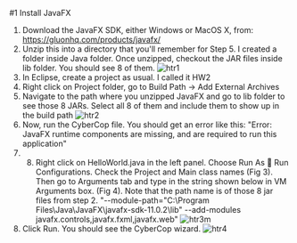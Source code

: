 #1 Install JavaFX
1. Download the JavaFX SDK, either Windows or MacOS X, from:
https://gluonhq.com/products/javafx/
2. Unzip this into a directory that you'll remember for Step 5. I created a folder inside Java folder. Once 
unzipped, checkout the JAR files inside lib folder. You should see 8 of them.
![htr1](https://user-images.githubusercontent.com/81070935/180624834-1b4f3776-b694-448b-a209-85c989e0b659.jpg)
3. In Eclipse, create a project as usual. I called it HW2
4. Right click on Project folder, go to Build Path -> Add External Archives
5. Navigate to the path where you unzipped JavaFX and go to lib folder to see those 8 JARs. Select all 8 of them and 
include them to show up in the build path
![htr2](https://user-images.githubusercontent.com/81070935/180624892-a934c421-5f9a-4e9f-ba5d-ce9e60eb1d38.jpg)
6. Now, run the CyberCop file. You should get an error like this:
"Error: JavaFX runtime components are missing, and are required to run this application"
7. 8. Right click on HelloWorld.java in the left panel. Choose Run As  Run Configurations. Check the 
Project and Main class names (Fig 3). Then go to Arguments tab and type in the string shown below in VM 
Arguments box. (Fig 4). Note that the path name is of those 8 jar files from step 2. 
"--module-path="C:\Program Files\Java\JavaFX\javafx-sdk-11.0.2\lib" --add-modules javafx.controls,javafx.fxml,javafx.web"
![htr3m](https://user-images.githubusercontent.com/81070935/180624918-b443b12e-8e1c-4249-8e87-b44f606cac6a.jpg)
8. Click Run. You should see the CyberCop wizard.
![htr4](https://user-images.githubusercontent.com/81070935/180624955-96c94977-bb87-4a75-9f1d-d2468ac6280a.jpg)

